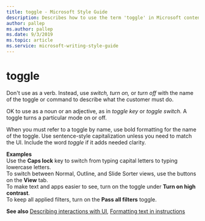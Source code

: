 ```yaml
---
title: toggle - Microsoft Style Guide
description: Describes how to use the term 'toggle' in Microsoft content and provides examples of using this term in content.
author: pallep
ms.author: pallep
ms.date: 9/3/2019
ms.topic: article
ms.service: microsoft-writing-style-guide
---
```


# toggle

Don't use as a verb. Instead, use *switch, turn on,* or *turn off* with the name of the toggle or command to describe what the customer must do.  

OK to use as a noun or an adjective, as in *toggle key* or *toggle switch.* A toggle turns a particular mode on or off.  

When you must refer to a toggle by name, use bold formatting for the name of the toggle. Use sentence-style capitalization unless you need to match the UI. Include the word *toggle* if it adds needed clarity.

**Examples**  
Use the **Caps lock** key to switch from typing capital letters to typing lowercase letters.  
To switch between Normal, Outline, and Slide Sorter views, use the buttons on the **View** tab.  
To make text and apps easier to see, turn on the toggle under **Turn on high contrast**.  
To keep all applied filters, turn on the **Pass all filters** toggle.  

**See also** [Describing interactions with UI](~/procedures-instructions/describing-interactions-with-ui.md), [Formatting text in instructions](~/procedures-instructions/formatting-text-in-instructions.md)
